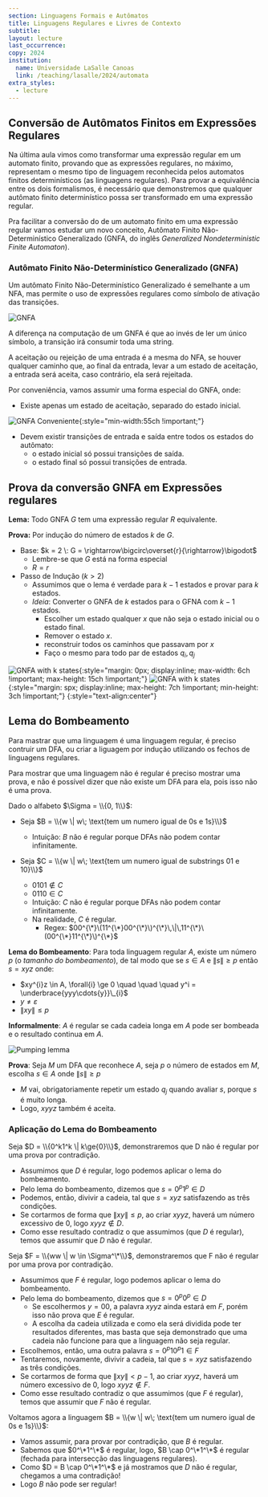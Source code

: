 ```yaml
---
section: Linguagens Formais e Autômatos
title: Linguagens Regulares e Livres de Contexto
subtitle:
layout: lecture
last_occurrence: 
copy: 2024
institution:
  name: Universidade LaSalle Canoas
  link: /teaching/lasalle/2024/automata
extra_styles:
  - lecture
---
```


## Conversão de Autômatos Finitos em Expressões Regulares

Na última aula vimos como transformar uma expressão regular em um automato finito, provando que as expressões regulares, no máximo, representam o mesmo tipo de linguagem reconhecida pelos automatos finitos determinísticos (as linguagens regulares). Para provar a equivalência entre os dois formalismos, é necessário que demonstremos que qualquer autômato finito determinístico possa ser transformado em uma expressão regular.

Pra facilitar a conversão do de um automato finito em uma expressão regular vamos estudar um novo conceito, Autômato Finito Não-Determinístico Generalizado (GNFA, do inglês _Generalized Nondeterministic Finite Automaton_).

### Autômato Finito Não-Determinístico Generalizado (GNFA)

Um autômato Finito Não-Determinístico Generalizado é semelhante a um NFA, mas permite o uso de expressões regulares como símbolo de ativação das transições.

![GNFA](/images/gnfa.svg)

A diferença na computação de um GNFA é que ao invés de ler um único símbolo, a transição irá consumir toda uma string.

A aceitação ou rejeição de uma entrada é a mesma do NFA, se houver qualquer caminho que, ao final da entrada, levar a um estado de aceitação, a entrada será aceita, caso contrário, ela será rejeitada.

Por conveniência, vamos assumir uma forma especial do GNFA, onde:
* Existe apenas um estado de aceitação, separado do estado inicial.

![GNFA Conveniente](/images/gnfa_convenient.svg){:style="min-width:55ch !important;"}

* Devem existir transições de entrada e saída entre todos os estados do autômato:
    * o estado inicial só possui transições de saída.
    * o estado final só possui transições de entrada.




## Prova da conversão GNFA em Expressões regulares

**Lema:** Todo GNFA $G$ tem uma expressão regular $R$ equivalente.

**Prova:** Por indução do número de estados $k$ de $G$.
* Base: $k = 2 \: G = \rightarrow\bigcirc\overset{r}{\rightarrow}\bigodot$
    * Lembre-se que $G$ está na forma especial
    * $R = r$
* Passo de Indução ($k > 2$)
    * Assumimos que o lema é verdade para $k-1$ estados e provar para $k$ estados.
    * _Ideia_: Converter o GNFA de $k$ estados para o GFNA com $k-1$ estados.
        * Escolher um estado qualquer $x$ que não seja o estado inicial ou o estado final.
        * Remover o estado $x$.
        * reconstruir todos os caminhos que passavam por $x$
        * Faço o mesmo para todo par de estados $q_i, q_j$

![GNFA with k states](/images/gnfa_kstate.svg){:style="margin: 0px; display:inline; max-width: 6ch !important; max-height: 15ch !important;"}
![GNFA with k states](/images/gnfa_kstate_reduced.svg){:style="margin: spx; display:inline; max-height: 7ch !important; min-height: 3ch !important;"}
{:style="text-align:center"}

<!--
## Propriedades das linguagens regulares

### Fecho sobre concatenação

### Fecho sobre união

### Fecho sobre operador de Kleene
-->

## Lema do Bombeamento

Para mastrar que uma linguagem é uma linguagem regular, é preciso contruir um DFA, ou criar a liguagem por indução utilizando os fechos de linguagens regulares. 

Para mostrar que uma linguagem não é regular é preciso mostrar uma prova, e não é possível dizer que não existe um DFA para ela, pois isso não é uma prova.

Dado o alfabeto $\Sigma = \\{0, 1\\}$:
* Seja $B = \\{w \| w\; \text{tem um numero igual de 0s e 1s}\\}$
    * Intuição: $B$ não é regular porque DFAs não podem contar infinitamente.

* Seja $C = \\{w \| w\; \text{tem um numero igual de substrings 01 e 10}\\}$
    * $0101 \notin C$
    * $0110 \in C$
    * Intuição: $C$ não é regular porque DFAs não podem contar infinitamente.
    * Na realidade, $C$ é regular.
        * Regex: $00^{\*}\(11^{\*}00^{\*}\)^{\*}\,\|\,11^{\*}\(00^{\*}11^{\*}\)^{\*}$

**Lema do Bombeamento**: Para toda linguagem regular $A$, existe um número $p$ (o _tamanho do bombeamento_), de tal modo que se $s \in A$ e $\|s\| \ge p$ então $s = xyz$ onde:
* $xy^{i}z \in A, \forall{i} \ge 0 \quad \quad \quad y^i = \underbrace{yyy\cdots{y}}\_{i}$
* $y\ne\varepsilon$
* $\|xy\|\le{p}$

**Informalmente**: $A$ é regular se cada cadeia longa em $A$ pode ser bombeada e o resultado continua em $A$.

![Pumping lemma](/images/pumping_lemma.png)

**Prova**: Seja $M$ um DFA que reconhece $A$, seja $p$ o número de estados em $M$, escolha $s \in A$ onde $\|s\| \ge p$
* $M$ vai, obrigatoriamente repetir um estado $q_j$ quando avaliar $s$, porque $s$ é muito longa.
* Logo, $xyyz$ também é aceita.

### Aplicação do Lema do Bombeamento

Seja $D = \\{0^k1^k \| k\ge{0}\\}$, demonstraremos que D não é regular por uma prova por contradição.
* Assumimos que $D$ é regular, logo podemos aplicar o lema do bombeamento.
* Pelo lema do bombeamento, dizemos que $s = 0^p1^p \in D$ 
* Podemos, então, divivir a cadeia, tal que $s = xyz$ satisfazendo as três condições.
* Se cortarmos de forma que $\|xy\| \le p$, ao criar $xyyz$, haverá um número excessivo de $0$, logo $xyyz \notin D$.
* Como esse resultado contradiz o que assumimos (que $D$ é regular), temos que assumir que $D$ não é regular. 

Seja $F = \\{ww \| w  \in \Sigma^\*\\}$, demonstraremos que F não é regular por uma prova por contradição.
* Assumimos que $F$ é regular, logo podemos aplicar o lema do bombeamento.
* Pelo lema do bombeamento, dizemos que $s = 0^p0^p \in D$
    * Se escolhermos $y = 00$, a palavra $xyyz$ ainda estará em $F$, porém isso não prova que $E$ é regular.
    * A escolha da cadeia utilizada e como ela será dividida pode ter resultados diferentes, mas basta que seja demonstrado que uma cadeia não funcione para que a linguagem não seja regular.
* Escolhemos, então, uma outra palavra $s = 0^p10^p1 \in F$
* Tentaremos, novamente, divivir a cadeia, tal que $s = xyz$ satisfazendo as três condições.
* Se cortarmos de forma que $\|xy\| \lt p-1$, ao criar $xyyz$, haverá um número excessivo de $0$, logo $xyyz \notin F$.
* Como esse resultado contradiz o que assumimos (que $F$ é regular), temos que assumir que $F$ não é regular. 


Voltamos agora a linguagem $B = \\{w \| w\; \text{tem um numero igual de 0s e 1s}\\}$:
* Vamos assumir, para provar por contradição, que $B$ é regular.
* Sabemos que $0^\*1^\*$ é regular, logo, $B \cap 0^\*1^\*$ é regular (fechada para intersecção das linguagens regulares).
* Como $D = B \cap 0^\*1^\*$ e já mostramos que $D$ não é regular, chegamos a uma contradição!
* Logo $B$ não pode ser regular!

<!--
## Gramáticas Livres de Contexto


## Preparação para a próxima aula

Revisão dos conceitos estudados até o momento

## Recursos para essa aula

### Bibliografia

### Videos

### Tutoriais
-->
